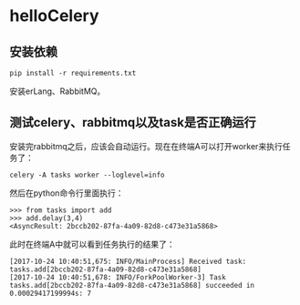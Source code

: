# helloCelery

## 安装依赖

```
pip install -r requirements.txt
```

安装erLang、RabbitMQ。

## 测试celery、rabbitmq以及task是否正确运行

安装完rabbitmq之后，应该会自动运行。现在在终端A可以打开worker来执行任务了：

```
celery -A tasks worker --loglevel=info
```

然后在python命令行里面执行：

```
>>> from tasks import add
>>> add.delay(3,4)
<AsyncResult: 2bccb202-87fa-4a09-82d8-c473e31a5868>
```

此时在终端A中就可以看到任务执行的结果了：

```
[2017-10-24 10:40:51,675: INFO/MainProcess] Received task: tasks.add[2bccb202-87fa-4a09-82d8-c473e31a5868]  
[2017-10-24 10:40:51,678: INFO/ForkPoolWorker-3] Task tasks.add[2bccb202-87fa-4a09-82d8-c473e31a5868] succeeded in 0.00029417199994s: 7
```